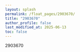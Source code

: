 ```yaml
---
layout: splash
permalink: /float_pages/2903670/
title: "2903670"
author_profile: false
last_modified_at: 2025-06-13
toc: false
---
```

 
2903670
